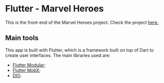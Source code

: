 # Flutter - Marvel Heroes

This is the front-end of the Marvel Heroes project. Check the project [here.](https://github.com/users/MatheusRoichman/projects/2)

## Main tools
This app is built with Flutter, which is a framework built on top of Dart to create user interfaces. The main libraries used are:
- [Flutter Modular](https://modular.flutterando.com.br/);
- [Flutter MobX](https://mobx.netlify.app/);
- [DIO](https://pub.dev/documentation/dio/latest).
